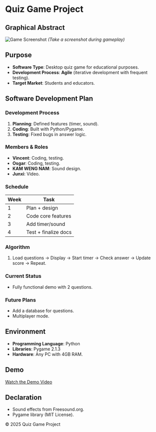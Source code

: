 # Quiz Game Project  

## Graphical Abstract  
![Game Screenshot](assets/screenshot.png) *(Take a screenshot during gameplay)*  

## Purpose  
- **Software Type**: Desktop quiz game for educational purposes.  
- **Development Process**: **Agile** (iterative development with frequent testing).  
- **Target Market**: Students and educators.  

## Software Development Plan  
### Development Process  
1. **Planning**: Defined features (timer, sound).  
2. **Coding**: Built with Python/Pygame.  
3. **Testing**: Fixed bugs in answer logic.  

### Members & Roles  
- **Vincent**: Coding, testing.  
- **Osgar**: Coding, testing.  
- **KAM WENG NAM**: Sound design.  
- **Junxi**: Video.  

### Schedule  
| Week | Task                   |  
|------|------------------------|  
| 1    | Plan + design          |  
| 2    | Code core features     |  
| 3    | Add timer/sound        |  
| 4    | Test + finalize docs   |  

### Algorithm  
1. Load questions → Display → Start timer → Check answer → Update score → Repeat.  

### Current Status  
- Fully functional demo with 2 questions.  

### Future Plans  
- Add a database for questions.  
- Multiplayer mode.  

## Environment  
- **Programming Language**: Python  
- **Libraries**: Pygame 2.1.3  
- **Hardware**: Any PC with 4GB RAM.  

## Demo  
[Watch the Demo Video](https://youtube.com/your-link)  

## Declaration  
- Sound effects from Freesound.org.  
- Pygame library (MIT License).

<footer>
    <p>&copy; 2025 Quiz Game Project</p>
</footer>

</body>
</html> 
